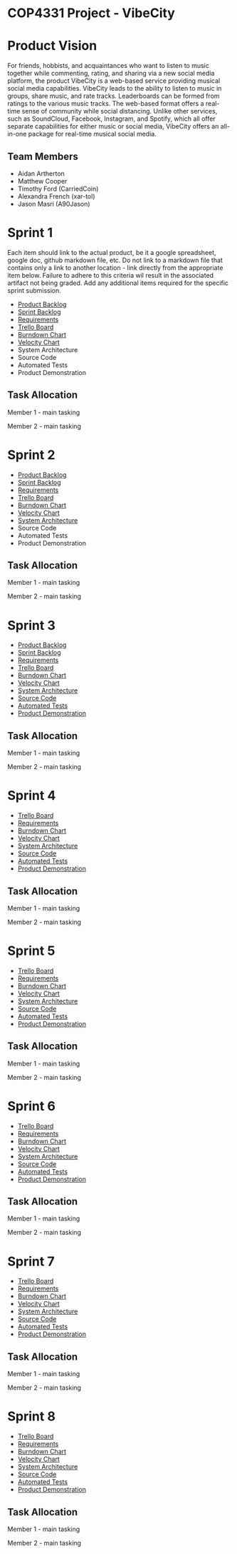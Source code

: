 # COP4331 Project - VibeCity

# Product Vision

For friends, hobbists, and acquaintances who want to listen to music together while commenting, rating, and sharing via a new social media platform, the product VibeCity is a web-based service providing musical social media capabilities. VibeCity leads to the ability to listen to music in groups, share music, and rate tracks. Leaderboards can be formed from ratings to the various music tracks. The web-based format offers a real-time sense of community while social distancing. Unlike other services, such as SoundCloud, Facebook, Instagram, and Spotify, which all offer separate capabilities for either music or social media, VibeCity offers an all-in-one package for real-time musical social media.


## Team Members

- Aidan Artherton
- Matthew Cooper
- Timothy Ford (CarriedCoin)
- Alexandra French (xar-tol)
- Jason Masri (A90Jason)


# Sprint 1

Each item should link to the actual product, be it a google spreadsheet, google doc, github markdown file, etc. Do not link to a markdown file that contains only a link to another location - link directly from the appropriate item below. Failure to adhere to this criteria wil result in the associated artifact not being graded. Add any additional items required for the specific sprint submission.

- [Product Backlog](https://github.com/aidanthewiz/VibeCity/blob/master/artifacts/product_backlog.md)
- [Sprint Backlog](https://github.com/aidanthewiz/VibeCity/blob/master/artifacts/sprint1_backlog.md)
- [Requirements](https://github.com/aidanthewiz/VibeCity/blob/master/artifacts/requirements.md)
- [Trello Board](https://trello.com/invite/vibecity/e3c716541a3e60229a7b31bcac522b93)
- [Burndown Chart]()
- [Velocity Chart]()
- System Architecture
- Source Code
- Automated Tests
- Product Demonstration

## Task Allocation

Member 1 - main tasking

Member 2 - main tasking


# Sprint 2

- [Product Backlog](https://github.com/aidanthewiz/VibeCity/blob/master/artifacts/product_backlog.md)
- [Sprint Backlog]()
- [Requirements](https://github.com/aidanthewiz/VibeCity/blob/master/artifacts/requirements.md)
- [Trello Board](https://trello.com/invite/vibecity/e3c716541a3e60229a7b31bcac522b93)
- [Burndown Chart]()
- [Velocity Chart]()
- [System Architecture]()
- Source Code
- Automated Tests
- Product Demonstration

## Task Allocation

Member 1 - main tasking

Member 2 - main tasking

# Sprint 3

- [Product Backlog](https://github.com/aidanthewiz/VibeCity/blob/master/artifacts/product_backlog.md)
- [Sprint Backlog]()
- [Requirements](https://github.com/aidanthewiz/VibeCity/blob/master/artifacts/requirements.md)
- [Trello Board](https://trello.com/invite/vibecity/e3c716541a3e60229a7b31bcac522b93)
- [Burndown Chart]()
- [Velocity Chart]()
- [System Architecture]()
- [Source Code]()
- [Automated Tests]()
- [Product Demonstration]()

## Task Allocation

Member 1 - main tasking

Member 2 - main tasking


# Sprint 4

- [Trello Board](https://trello.com/invite/vibecity/e3c716541a3e60229a7b31bcac522b93)
- [Requirements](https://github.com/aidanthewiz/VibeCity/blob/master/artifacts/requirements.md)
- [Burndown Chart]()
- [Velocity Chart]()
- [System Architecture]()
- [Source Code]()
- [Automated Tests]()
- [Product Demonstration]()

## Task Allocation

Member 1 - main tasking

Member 2 - main tasking


# Sprint 5

- [Trello Board](https://trello.com/invite/vibecity/e3c716541a3e60229a7b31bcac522b93)
- [Requirements](https://github.com/aidanthewiz/VibeCity/blob/master/artifacts/requirements.md)
- [Burndown Chart]()
- [Velocity Chart]()
- [System Architecture]()
- [Source Code]()
- [Automated Tests]()
- [Product Demonstration]()

## Task Allocation

Member 1 - main tasking

Member 2 - main tasking


# Sprint 6

- [Trello Board](https://trello.com/invite/vibecity/e3c716541a3e60229a7b31bcac522b93)
- [Requirements](https://github.com/aidanthewiz/VibeCity/blob/master/artifacts/requirements.md)
- [Burndown Chart]()
- [Velocity Chart]()
- [System Architecture]()
- [Source Code]()
- [Automated Tests]()
- [Product Demonstration]()

## Task Allocation

Member 1 - main tasking

Member 2 - main tasking


# Sprint 7

- [Trello Board](https://trello.com/invite/vibecity/e3c716541a3e60229a7b31bcac522b93)
- [Requirements](https://github.com/aidanthewiz/VibeCity/blob/master/artifacts/requirements.md)
- [Burndown Chart]()
- [Velocity Chart]()
- [System Architecture]()
- [Source Code]()
- [Automated Tests]()
- [Product Demonstration]()

## Task Allocation

Member 1 - main tasking

Member 2 - main tasking


# Sprint 8

- [Trello Board](https://trello.com/invite/vibecity/e3c716541a3e60229a7b31bcac522b93)
- [Requirements](https://github.com/aidanthewiz/VibeCity/blob/master/artifacts/requirements.md)
- [Burndown Chart]()
- [Velocity Chart]()
- [System Architecture]()
- [Source Code]()
- [Automated Tests]()
- [Product Demonstration]()

## Task Allocation

Member 1 - main tasking

Member 2 - main tasking
